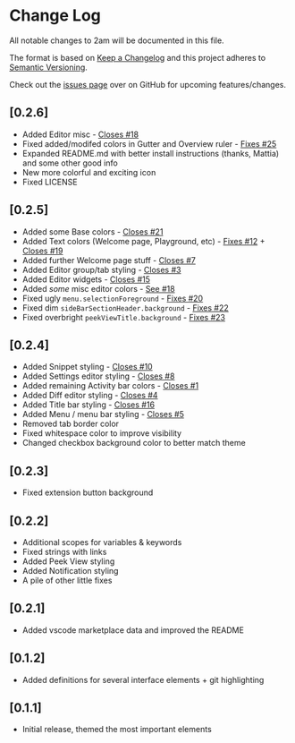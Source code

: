 # Change Log

All notable changes to 2am will be documented in this file.

The format is based on [Keep a Changelog](http://keepachangelog.com/en/1.0.0/) and this project adheres to [Semantic Versioning](http://semver.org/spec/v2.0.0.html).

Check out the [issues page](https://github.com/33p/2am/issues) over on GitHub for upcoming features/changes.

## [0.2.6]
- Added Editor misc - [Closes #18](https://github.com/33p/2am/issues/18)
- Fixed added/modifed colors in Gutter and Overview ruler - [Fixes #25](https://github.com/33p/2am/issues/25)
- Expanded README.md with better install instructions (thanks, Mattia) and some other good info
- New more colorful and exciting icon
- Fixed LICENSE

## [0.2.5]
- Added some Base colors - [Closes #21](https://github.com/33p/2am/issues/21)
- Added Text colors (Welcome page, Playground, etc) - [Fixes #12](https://github.com/33p/2am/issues/12) + [Closes #19](https://github.com/33p/2am/issues/19)
- Added further Welcome page stuff - [Closes #7](https://github.com/33p/2am/issues/7)
- Added Editor group/tab styling - [Closes #3](https://github.com/33p/2am/issues/3)
- Added Editor widgets - [Closes #15](https://github.com/33p/2am/issues/15)
- Added *some* misc editor colors - [See #18](https://github.com/33p/2am/issues/18)
- Fixed ugly `menu.selectionForeground` - [Fixes #20](https://github.com/33p/2am/issues/20)
- Fixed dim `sideBarSectionHeader.background` - [Fixes #22](https://github.com/33p/2am/issues/22)
- Fixed overbright `peekViewTitle.background` - [Fixes #23](https://github.com/33p/2am/issues/23)

## [0.2.4]
- Added Snippet styling - [Closes #10](https://github.com/33p/2am/issues/10)
- Added Settings editor styling - [Closes #8](https://github.com/33p/2am/issues/8)
- Added remaining Activity bar colors - [Closes #1](https://github.com/33p/2am/issues/1)
- Added Diff editor styling - [Closes #4](https://github.com/33p/2am/issues/4)
- Added Title bar styling - [Closes #16](https://github.com/33p/2am/issues/16)
- Added Menu / menu bar styling - [Closes #5](https://github.com/33p/2am/issues/5)
- Removed tab border color
- Fixed whitespace color to improve visibility
- Changed checkbox background color to better match theme

## [0.2.3]
- Fixed extension button background

## [0.2.2]
- Additional scopes for variables & keywords
- Fixed strings with links
- Added Peek View styling
- Added Notification styling
- A pile of other little fixes

## [0.2.1]
- Added vscode marketplace data and improved the README

## [0.1.2]
- Added definitions for several interface elements + git highlighting

## [0.1.1]
- Initial release, themed the most important elements
